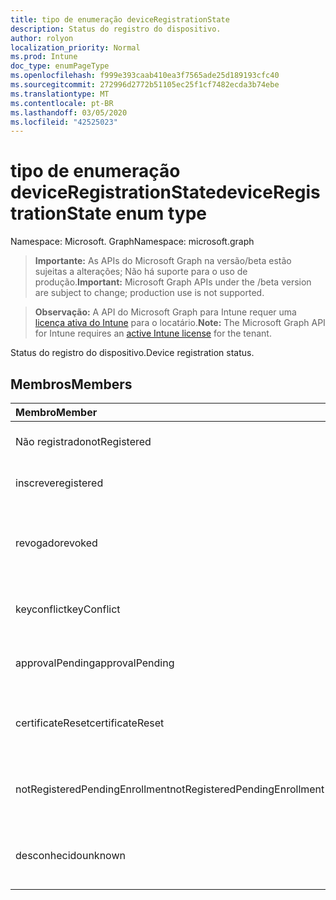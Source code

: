```yaml
---
title: tipo de enumeração deviceRegistrationState
description: Status do registro do dispositivo.
author: rolyon
localization_priority: Normal
ms.prod: Intune
doc_type: enumPageType
ms.openlocfilehash: f999e393caab410ea3f7565ade25d189193cfc40
ms.sourcegitcommit: 272996d2772b51105ec25f1cf7482ecda3b74ebe
ms.translationtype: MT
ms.contentlocale: pt-BR
ms.lasthandoff: 03/05/2020
ms.locfileid: "42525023"
---
```

# <a name="deviceregistrationstate-enum-type"></a><span data-ttu-id="71a8b-103">tipo de enumeração deviceRegistrationState</span><span class="sxs-lookup"><span data-stu-id="71a8b-103">deviceRegistrationState enum type</span></span>

<span data-ttu-id="71a8b-104">Namespace: Microsoft. Graph</span><span class="sxs-lookup"><span data-stu-id="71a8b-104">Namespace: microsoft.graph</span></span>

> <span data-ttu-id="71a8b-105">**Importante:** As APIs do Microsoft Graph na versão/beta estão sujeitas a alterações; Não há suporte para o uso de produção.</span><span class="sxs-lookup"><span data-stu-id="71a8b-105">**Important:** Microsoft Graph APIs under the /beta version are subject to change; production use is not supported.</span></span>

> <span data-ttu-id="71a8b-106">**Observação:** A API do Microsoft Graph para Intune requer uma [licença ativa do Intune](https://go.microsoft.com/fwlink/?linkid=839381) para o locatário.</span><span class="sxs-lookup"><span data-stu-id="71a8b-106">**Note:** The Microsoft Graph API for Intune requires an [active Intune license](https://go.microsoft.com/fwlink/?linkid=839381) for the tenant.</span></span>

<span data-ttu-id="71a8b-107">Status do registro do dispositivo.</span><span class="sxs-lookup"><span data-stu-id="71a8b-107">Device registration status.</span></span>

## <a name="members"></a><span data-ttu-id="71a8b-108">Membros</span><span class="sxs-lookup"><span data-stu-id="71a8b-108">Members</span></span>
|<span data-ttu-id="71a8b-109">Membro</span><span class="sxs-lookup"><span data-stu-id="71a8b-109">Member</span></span>|<span data-ttu-id="71a8b-110">Valor</span><span class="sxs-lookup"><span data-stu-id="71a8b-110">Value</span></span>|<span data-ttu-id="71a8b-111">Descrição</span><span class="sxs-lookup"><span data-stu-id="71a8b-111">Description</span></span>|
|:---|:---|:---|
|<span data-ttu-id="71a8b-112">Não registrado</span><span class="sxs-lookup"><span data-stu-id="71a8b-112">notRegistered</span></span>|<span data-ttu-id="71a8b-113">,0</span><span class="sxs-lookup"><span data-stu-id="71a8b-113">0</span></span>|<span data-ttu-id="71a8b-114">O dispositivo não está registrado.</span><span class="sxs-lookup"><span data-stu-id="71a8b-114">The device is not registered.</span></span>|
|<span data-ttu-id="71a8b-115">inscreve</span><span class="sxs-lookup"><span data-stu-id="71a8b-115">registered</span></span>|<span data-ttu-id="71a8b-116">2 </span><span class="sxs-lookup"><span data-stu-id="71a8b-116">2</span></span>|<span data-ttu-id="71a8b-117">O dispositivo está registrado.</span><span class="sxs-lookup"><span data-stu-id="71a8b-117">The device is registered.</span></span>|
|<span data-ttu-id="71a8b-118">revogado</span><span class="sxs-lookup"><span data-stu-id="71a8b-118">revoked</span></span>|<span data-ttu-id="71a8b-119">3 </span><span class="sxs-lookup"><span data-stu-id="71a8b-119">3</span></span>|<span data-ttu-id="71a8b-120">O dispositivo foi bloqueado, apagado ou desativado.</span><span class="sxs-lookup"><span data-stu-id="71a8b-120">The device has been blocked, wiped or retired.</span></span>|
|<span data-ttu-id="71a8b-121">keyconflict</span><span class="sxs-lookup"><span data-stu-id="71a8b-121">keyConflict</span></span>|<span data-ttu-id="71a8b-122">4 </span><span class="sxs-lookup"><span data-stu-id="71a8b-122">4</span></span>|<span data-ttu-id="71a8b-123">O dispositivo tem um conflito de teclas.</span><span class="sxs-lookup"><span data-stu-id="71a8b-123">The device has a key conflict.</span></span>|
|<span data-ttu-id="71a8b-124">approvalPending</span><span class="sxs-lookup"><span data-stu-id="71a8b-124">approvalPending</span></span>|<span data-ttu-id="71a8b-125">5 </span><span class="sxs-lookup"><span data-stu-id="71a8b-125">5</span></span>|<span data-ttu-id="71a8b-126">O dispositivo está aguardando aprovação.</span><span class="sxs-lookup"><span data-stu-id="71a8b-126">The device is pending approval.</span></span>|
|<span data-ttu-id="71a8b-127">certificateReset</span><span class="sxs-lookup"><span data-stu-id="71a8b-127">certificateReset</span></span>|<span data-ttu-id="71a8b-128">6 </span><span class="sxs-lookup"><span data-stu-id="71a8b-128">6</span></span>|<span data-ttu-id="71a8b-129">O certificado de dispositivo foi redefinido.</span><span class="sxs-lookup"><span data-stu-id="71a8b-129">The device certificate has been reset.</span></span>|
|<span data-ttu-id="71a8b-130">notRegisteredPendingEnrollment</span><span class="sxs-lookup"><span data-stu-id="71a8b-130">notRegisteredPendingEnrollment</span></span>|<span data-ttu-id="71a8b-131">7 </span><span class="sxs-lookup"><span data-stu-id="71a8b-131">7</span></span>|<span data-ttu-id="71a8b-132">O dispositivo não está registrado e registro pendente.</span><span class="sxs-lookup"><span data-stu-id="71a8b-132">The device is not registered and pending enrollment.</span></span>|
|<span data-ttu-id="71a8b-133">desconhecido</span><span class="sxs-lookup"><span data-stu-id="71a8b-133">unknown</span></span>|<span data-ttu-id="71a8b-134">8 </span><span class="sxs-lookup"><span data-stu-id="71a8b-134">8</span></span>|<span data-ttu-id="71a8b-135">O status do registro do dispositivo é desconhecido.</span><span class="sxs-lookup"><span data-stu-id="71a8b-135">The device registration status is unknown.</span></span>|



